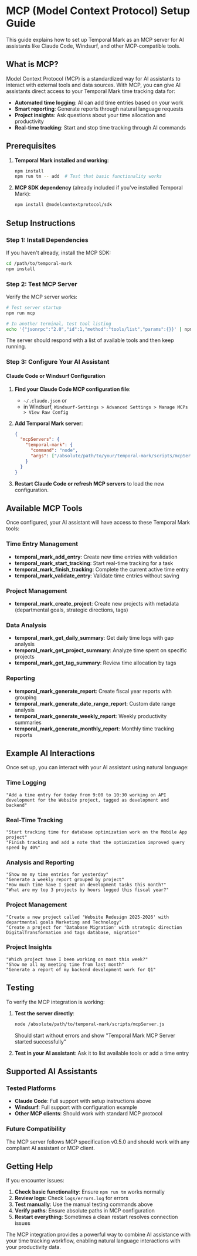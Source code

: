 # MCP (Model Context Protocol) Setup Guide

This guide explains how to set up Temporal Mark as an MCP server for AI assistants like Claude Code, Windsurf, and other MCP-compatible tools.

## What is MCP?

Model Context Protocol (MCP) is a standardized way for AI assistants to interact with external tools and data sources. With MCP, you can give AI assistants direct access to your Temporal Mark time tracking data for:

- **Automated time logging**: AI can add time entries based on your work
- **Smart reporting**: Generate reports through natural language requests
- **Project insights**: Ask questions about your time allocation and productivity
- **Real-time tracking**: Start and stop time tracking through AI commands

## Prerequisites

1. **Temporal Mark installed and working**:

   ```bash
   npm install
   npm run tm -- add  # Test that basic functionality works
   ```

2. **MCP SDK dependency** (already included if you've installed Temporal Mark):
   ```bash
   npm install @modelcontextprotocol/sdk
   ```

## Setup Instructions

### Step 1: Install Dependencies

If you haven't already, install the MCP SDK:

```bash
cd /path/to/temporal-mark
npm install
```

### Step 2: Test MCP Server

Verify the MCP server works:

```bash
# Test server startup
npm run mcp

# In another terminal, test tool listing
echo '{"jsonrpc":"2.0","id":1,"method":"tools/list","params":{}}' | npm run mcp
```

The server should respond with a list of available tools and then keep running.

### Step 3: Configure Your AI Assistant

#### Claude Code or Windsurf Configuration

1. **Find your Claude Code MCP configuration file**:
   - `~/.claude.json` or
   - in Windsurf, `Windsurf-Settings > Advanced Settings > Manage MCPs > View Raw Config`

2. **Add Temporal Mark server**:

   ```json
   {
     "mcpServers": {
       "temporal-mark": {
         "command": "node",
         "args": ["/absolute/path/to/your/temporal-mark/scripts/mcpServer.js"]
       }
     }
   }
   ```

3. **Restart Claude Code or refresh MCP servers** to load the new configuration.

## Available MCP Tools

Once configured, your AI assistant will have access to these Temporal Mark tools:

### Time Entry Management

- **temporal_mark_add_entry**: Create new time entries with validation
- **temporal_mark_start_tracking**: Start real-time tracking for a task
- **temporal_mark_finish_tracking**: Complete the current active time entry
- **temporal_mark_validate_entry**: Validate time entries without saving

### Project Management

- **temporal_mark_create_project**: Create new projects with metadata (departmental goals, strategic directions, tags)

### Data Analysis

- **temporal_mark_get_daily_summary**: Get daily time logs with gap analysis
- **temporal_mark_get_project_summary**: Analyze time spent on specific projects
- **temporal_mark_get_tag_summary**: Review time allocation by tags

### Reporting

- **temporal_mark_generate_report**: Create fiscal year reports with grouping
- **temporal_mark_generate_date_range_report**: Custom date range analysis
- **temporal_mark_generate_weekly_report**: Weekly productivity summaries
- **temporal_mark_generate_monthly_report**: Monthly time tracking reports

## Example AI Interactions

Once set up, you can interact with your AI assistant using natural language:

### Time Logging

```
"Add a time entry for today from 9:00 to 10:30 working on API development for the Website project, tagged as development and backend"
```

### Real-Time Tracking

```
"Start tracking time for database optimization work on the Mobile App project"
"Finish tracking and add a note that the optimization improved query speed by 40%"
```

### Analysis and Reporting

```
"Show me my time entries for yesterday"
"Generate a weekly report grouped by project"
"How much time have I spent on development tasks this month?"
"What are my top 3 projects by hours logged this fiscal year?"
```

### Project Management

```
"Create a new project called 'Website Redesign 2025-2026' with departmental goals Marketing and Technology"
"Create a project for 'Database Migration' with strategic direction DigitalTransformation and tags database, migration"
```

### Project Insights

```
"Which project have I been working on most this week?"
"Show me all my meeting time from last month"
"Generate a report of my backend development work for Q1"
```

## Testing

To verify the MCP integration is working:

1. **Test the server directly**:

   ```bash
   node /absolute/path/to/temporal-mark/scripts/mcpServer.js
   ```

   Should start without errors and show "Temporal Mark MCP Server started successfully"

2. **Test in your AI assistant**: Ask it to list available tools or add a time entry

## Supported AI Assistants

### Tested Platforms

- **Claude Code**: Full support with setup instructions above
- **Windsurf**: Full support with configuration example
- **Other MCP clients**: Should work with standard MCP protocol

### Future Compatibility

The MCP server follows MCP specification v0.5.0 and should work with any compliant AI assistant or MCP client.

## Getting Help

If you encounter issues:

1. **Check basic functionality**: Ensure `npm run tm` works normally
2. **Review logs**: Check `logs/errors.log` for errors
3. **Test manually**: Use the manual testing commands above
4. **Verify paths**: Ensure absolute paths in MCP configuration
5. **Restart everything**: Sometimes a clean restart resolves connection issues

The MCP integration provides a powerful way to combine AI assistance with your time tracking workflow, enabling natural language interactions with your productivity data.
